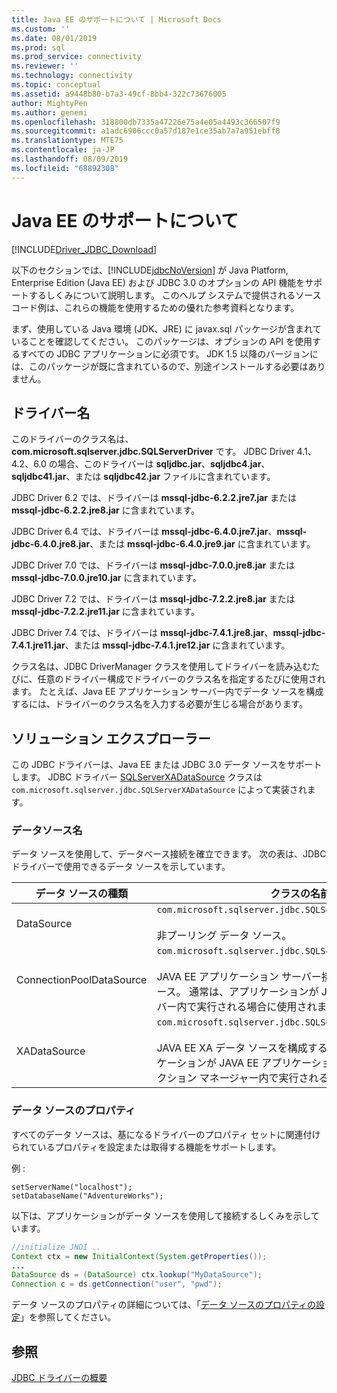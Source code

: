 ```yaml
---
title: Java EE のサポートについて | Microsoft Docs
ms.custom: ''
ms.date: 08/01/2019
ms.prod: sql
ms.prod_service: connectivity
ms.reviewer: ''
ms.technology: connectivity
ms.topic: conceptual
ms.assetid: a9448b80-b7a3-49cf-8bb4-322c73676005
author: MightyPen
ms.author: genemi
ms.openlocfilehash: 318800db7335a47226e75a4e05a4493c366507f9
ms.sourcegitcommit: a1adc6906ccc0a57d187e1ce35ab7a7a951ebff8
ms.translationtype: MTE75
ms.contentlocale: ja-JP
ms.lasthandoff: 08/09/2019
ms.locfileid: "68892308"
---
```

# <a name="understanding-java-ee-support"></a>Java EE のサポートについて

[!INCLUDE[Driver_JDBC_Download](../../includes/driver_jdbc_download.md)]

以下のセクションでは、[!INCLUDE[jdbcNoVersion](../../includes/jdbcnoversion_md.md)] が Java Platform, Enterprise Edition (Java EE) および JDBC 3.0 のオプションの API 機能をサポートするしくみについて説明します。 このヘルプ システムで提供されるソース コード例は、これらの機能を使用するための優れた参考資料となります。  
  
まず、使用している Java 環境 (JDK、JRE) に javax.sql パッケージが含まれていることを確認してください。 このパッケージは、オプションの API を使用するすべての JDBC アプリケーションに必須です。 JDK 1.5 以降のバージョンには、このパッケージが既に含まれているので、別途インストールする必要はありません。  
  
## <a name="driver-name"></a>ドライバー名

このドライバーのクラス名は、**com.microsoft.sqlserver.jdbc.SQLServerDriver** です。 JDBC Driver 4.1、4.2、6.0 の場合、このドライバーは **sqljdbc.jar**、**sqljdbc4.jar**、**sqljdbc41.jar**、または **sqljdbc42.jar** ファイルに含まれています。

JDBC Driver 6.2 では、ドライバーは **mssql-jdbc-6.2.2.jre7.jar** または **mssql-jdbc-6.2.2.jre8.jar** に含まれています。

JDBC Driver 6.4 では、ドライバーは **mssql-jdbc-6.4.0.jre7.jar**、**mssql-jdbc-6.4.0.jre8.jar**、または **mssql-jdbc-6.4.0.jre9.jar** に含まれています。

JDBC Driver 7.0 では、ドライバーは **mssql-jdbc-7.0.0.jre8.jar** または **mssql-jdbc-7.0.0.jre10.jar** に含まれています。

JDBC Driver 7.2 では、ドライバーは **mssql-jdbc-7.2.2.jre8.jar** または **mssql-jdbc-7.2.2.jre11.jar** に含まれています。

JDBC Driver 7.4 では、ドライバーは **mssql-jdbc-7.4.1.jre8.jar**、**mssql-jdbc-7.4.1.jre11.jar**、または **mssql-jdbc-7.4.1.jre12.jar** に含まれています。
  
クラス名は、JDBC DriverManager クラスを使用してドライバーを読み込むたびに、任意のドライバー構成でドライバーのクラス名を指定するたびに使用されます。 たとえば、Java EE アプリケーション サーバー内でデータ ソースを構成するには、ドライバーのクラス名を入力する必要が生じる場合があります。  
  
## <a name="data-sources"></a>ソリューション エクスプローラー

この JDBC ドライバーは、Java EE または JDBC 3.0 データ ソースをサポートします。 JDBC ドライバー [SQLServerXADataSource](../../connect/jdbc/reference/sqlserverxadatasource-class.md) クラスは `com.microsoft.sqlserver.jdbc.SQLServerXADataSource` によって実装されます。  
  
### <a name="datasource-names"></a>データソース名

データ ソースを使用して、データベース接続を確立できます。 次の表は、JDBC ドライバーで使用できるデータ ソースを示しています。  
  
|データ ソースの種類|クラスの名前と説明|  
|---------------|--------------------------|  
|DataSource|`com.microsoft.sqlserver.jdbc.SQLServerDataSource` <br/> <br/> 非プーリング データ ソース。|  
|ConnectionPoolDataSource|`com.microsoft.sqlserver.jdbc.SQLServerConnectionPoolDataSource` <br/> <br/> JAVA EE アプリケーション サーバー接続プールを構成するデータ ソース。 通常は、アプリケーションが JAVA EE アプリケーション サーバー内で実行される場合に使用されます。|  
|XADataSource|`com.microsoft.sqlserver.jdbc.SQLServerXADataSource` <br/> <br/> JAVA EE XA データ ソースを構成するデータ ソース。 通常は、アプリケーションが JAVA EE アプリケーション サーバーおよび XA トランザクション マネージャー内で実行される場合に使用されます。|  
  
### <a name="data-source-properties"></a>データ ソースのプロパティ

すべてのデータ ソースは、基になるドライバーのプロパティ セットに関連付けられているプロパティを設定または取得する機能をサポートします。  
  
例 :  
  
`setServerName("localhost");`  
`setDatabaseName("AdventureWorks");`  
  
以下は、アプリケーションがデータ ソースを使用して接続するしくみを示しています。  

```java
//initialize JNDI ..  
Context ctx = new InitialContext(System.getProperties());
...
DataSource ds = (DataSource) ctx.lookup("MyDataSource");
Connection c = ds.getConnection("user", "pwd");  
```

データ ソースのプロパティの詳細については、「[データ ソースのプロパティの設定](../../connect/jdbc/setting-the-data-source-properties.md)」を参照してください。  
  
## <a name="see-also"></a>参照

[JDBC ドライバーの概要](../../connect/jdbc/overview-of-the-jdbc-driver.md)  
